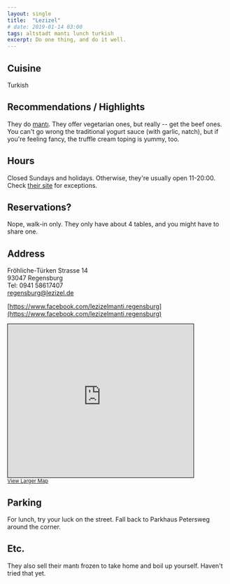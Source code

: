 ```yaml
---
layout: single
title:  "Lezizel"
# date: 2019-01-14 03:00
tags: altstadt mantı lunch turkish
excerpt: Do one thing, and do it well.
---
```


## Cuisine ##
Turkish

## Recommendations / Highlights ##
They do [mantı](https://omg-dumplings.netlify.com/been-there/future-nomst/manti.html).  They offer vegetarian ones, but really -- get the beef ones.  You can't go wrong the traditional yogurt sauce (with garlic, natch), but if you're feeling fancy, the truffle cream toping is yummy, too.

## Hours ##
Closed Sundays and holidays.  Otherwise, they're usually open 11-20:00.  Check [their site](https://lezizel.de/filialen#1504394472341-cb82e23d-e12d) for exceptions.

## Reservations? ##
Nope, walk-in only.  They only have about 4 tables, and you might have to share one.

## Address ##
Fröhliche-Türken Strasse 14<br/>
93047 Regensburg<br/>
Tel: 0941 58617407<br/>
<a href="mailto:regensburg@lezizel.de">regensburg@lezizel.de</a>

[https://www.facebook.com/lezizelmanti.regensburg](https://www.facebook.com/lezizelmanti.regensburg)

<iframe width="425" height="350" frameborder="0" scrolling="no" marginheight="0" marginwidth="0" src="https://www.openstreetmap.org/export/embed.html?bbox=12.09655612707138%2C49.01454149304365%2C12.098444402217867%2C49.01610009647704&amp;layer=mapnik&amp;marker=49.01532080086036%2C12.097500264644623" style="border: 1px solid black"></iframe><br/><small><a href="https://www.openstreetmap.org/?mlat=49.01532&amp;mlon=12.09750#map=19/49.01532/12.09750">View Larger Map</a></small>

## Parking ##
For lunch, try your luck on the street.  Fall back to Parkhaus Petersweg around the corner.

## Etc. ##
They also sell their mantı frozen to take home and boil up yourself.  Haven't tried that yet.